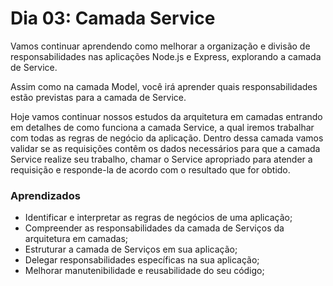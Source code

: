 # Dia 03: Camada Service

Vamos continuar aprendendo como melhorar a organização e divisão de responsabilidades nas aplicações Node.js e Express, explorando a camada de Service.

Assim como na camada Model, você irá aprender quais responsabilidades estão previstas para a camada de Service.

Hoje vamos continuar nossos estudos da arquitetura em camadas entrando em detalhes de como funciona a camada Service, a qual iremos trabalhar com todas as regras de negócio da aplicação. Dentro dessa camada vamos validar se as requisições contêm os dados necessários para que a camada Service realize seu trabalho, chamar o Service apropriado para atender a requisição e responde-la de acordo com o resultado que for obtido.

### Aprendizados

- Identificar e interpretar as regras de negócios de uma aplicação;
- Compreender as responsabilidades da camada de Serviços da arquitetura em camadas;
- Estruturar a camada de Serviços em sua aplicação;
- Delegar responsabilidades específicas na sua aplicação;
- Melhorar manutenibilidade e reusabilidade do seu código;